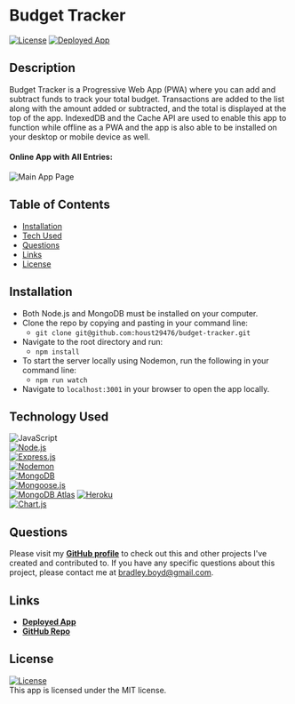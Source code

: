 # Budget Tracker

<a href='./LICENSE'>![License](https://img.shields.io/badge/License%3A-MIT-green.svg)</a> <a href="https://budget-app-tc.herokuapp.com/">![Deployed App](https://img.shields.io/badge/Deployed%20App-blue.svg)</a>

## Description

Budget Tracker is a Progressive Web App (PWA) where you can add and subtract funds to track your total budget. Transactions are added to the list along with the amount added or subtracted, and the total is displayed at the top of the app.
IndexedDB and the Cache API are used to enable this app to function while offline as a PWA and the app is also able to be installed on your desktop or mobile device as well.

#### Online App with All Entries:

![Main App Page](https://user-images.githubusercontent.com/95327275/166113033-0d7cf91b-7801-4e20-a4cf-3229cc3ffdff.jpg)

## Table of Contents

- [Installation](#installation)
- [Tech Used](#tech-used)
- [Questions](#questions)
- [Links](#links)
- [License](#license)

## Installation

- Both Node.js and MongoDB must be installed on your computer.
- Clone the repo by copying and pasting in your command line:
  - `git clone git@github.com:houst29476/budget-tracker.git`
- Navigate to the root directory and run:
  - `npm install`
- To start the server locally using Nodemon, run the following in your command line:
  - `npm run watch`
- Navigate to `localhost:3001` in your browser to open the app locally.

## Technology Used

![JavaScript](https://img.shields.io/badge/JavaScript-F7DF1E?style=for-the-badge&logo=javascript&logoColor=black)  
 <a href='https://nodejs.org/en/'>![Node.js](https://img.shields.io/badge/Node.js-43853D?style=for-the-badge&logo=node.js&logoColor=white)</a>  
 <a href='https://www.npmjs.com/package/express'>![Express.js](https://img.shields.io/badge/Express.js-404D59?style=for-the-badge)</a>  
 <a href='https://nodemon.io/'>![Nodemon](https://img.shields.io/badge/Nodemon-76D04B?style=for-the-badge&logo=nodemon&logoColor=white)</a>  
 <a href='https://dev.mysql.com/doc/'>![MongoDB](https://img.shields.io/badge/MongoDB-4EA94B?style=for-the-badge&logo=mongodb&logoColor=white)</a>  
 <a href='https://mongoosejs.com/'>![Mongoose.js](https://img.shields.io/badge/Mongoose.js-880000?style=for-the-badge&logoColor=white)</a>  
 <a href='https://dev.mysql.com/doc/'>![MongoDB Atlas](https://img.shields.io/badge/MongoDB%20Atlas-4EA94B?style=for-the-badge&logo=mongodb&logoColor=white)</a>
<a href='https://heroku.com'>![Heroku](https://img.shields.io/badge/Heroku-430098?style=for-the-badge&logo=heroku&logoColor=white)</a>  
 <a href='https://www.chartjs.org/'>![Chart.js](https://img.shields.io/badge/Chart.js-DB7093?style=for-the-badge&logoColor=white)</a>

## Questions

Please visit my **[GitHub profile](https://github.com/houst29476/)** to check out this and other projects I've created and contributed to.
If you have any specific questions about this project, please contact me at <bradley.boyd@gmail.com>.

## Links

- **[Deployed App](https://budget-tracker-houst29476.herokuapp.com/)**
- **[GitHub Repo](https://github.com/houst29476/budget-tracker/)**

## License

<a href='./LICENSE'>![License](https://img.shields.io/badge/License%3A-MIT-green.svg)</a>  
 This app is licensed under the MIT license.
